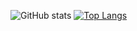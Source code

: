![GitHub stats](https://github-readme-stats.vercel.app/api?username=mishantrop&show_icons=true&theme=dracula)
[![Top Langs](https://github-readme-stats.vercel.app/api/top-langs/?username=mishantrop&layout=compact)](https://github.com/mishantrop/github-readme-stats)
